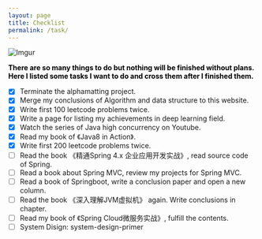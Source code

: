 ```yaml
---
layout: page
title: Checklist
permalink: /task/
---
```

![Imgur](https://i.imgur.com/dG3I3gN.jpg)

<div style="color:#000;size:20;font:Georgia;font-weight:bold">
	There are so many things to do but nothing will be finished without plans. Here I listed some tasks I want to do and cross them after I finished them.
</div>

- [x] Terminate the alphamatting project.
- [x] Merge my conclusions of Algorithm and data structure to this website.
- [x] Write first 100 leetcode problems twice.
- [x] Write a page for listing my achievements in deep learning field.
- [x] Watch the series of Java high concurrency on Youtube.
- [x] Read my book of 《Java8 in Action》.
- [x] Write first 200 leetcode problems twice.
- [ ] Read the book 《精通Spring 4.x 企业应用开发实战》, read source code of Spring.
- [ ] Read a book about Spring MVC, review my projects for Spring MVC.
- [ ] Read a book of Springboot, write a conclusion paper and open a new column.
- [ ] Read the book 《深入理解JVM虚拟机》 again. Write conclusions in chapter.
- [ ] Read my book of 《Spring Cloud微服务实战》, fulfill the contents.
- [ ] System Disign: system-design-primer
